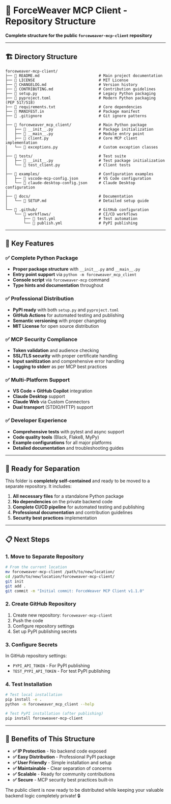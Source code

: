 # 📁 **ForceWeaver MCP Client - Repository Structure**

**Complete structure for the public `forceweaver-mcp-client` repository**

---

## 🏗️ **Directory Structure**

```
forceweaver-mcp-client/
├── 📄 README.md                          # Main project documentation
├── 📄 LICENSE                            # MIT License
├── 📄 CHANGELOG.md                       # Version history
├── 📄 CONTRIBUTING.md                    # Contribution guidelines
├── 📄 setup.py                           # Legacy Python packaging
├── 📄 pyproject.toml                     # Modern Python packaging (PEP 517/518)
├── 📄 requirements.txt                   # Core dependencies
├── 📄 MANIFEST.in                        # Package manifest
├── 📄 .gitignore                         # Git ignore patterns
│
├── 📁 forceweaver_mcp_client/            # Main Python package
│   ├── 📄 __init__.py                    # Package initialization
│   ├── 📄 __main__.py                    # Module entry point
│   ├── 📄 client.py                      # Core MCP client implementation
│   └── 📄 exceptions.py                  # Custom exception classes
│
├── 📁 tests/                             # Test suite
│   ├── 📄 __init__.py                    # Test package initialization
│   └── 📄 test_client.py                 # Client tests
│
├── 📁 examples/                          # Configuration examples
│   ├── 📄 vscode-mcp-config.json         # VS Code configuration
│   └── 📄 claude-desktop-config.json     # Claude Desktop configuration
│
├── 📁 docs/                              # Documentation
│   └── 📄 SETUP.md                       # Detailed setup guide
│
└── 📁 .github/                           # GitHub configuration
    └── 📁 workflows/                     # CI/CD workflows
        ├── 📄 test.yml                   # Test automation
        └── 📄 publish.yml                # PyPI publishing
```

---

## 🎯 **Key Features**

### **✅ Complete Python Package**
- **Proper package structure** with `__init__.py` and `__main__.py`
- **Entry point support** via `python -m forceweaver_mcp_client`
- **Console script** via `forceweaver-mcp` command
- **Type hints and documentation** throughout

### **✅ Professional Distribution**
- **PyPI ready** with both `setup.py` and `pyproject.toml`
- **GitHub Actions** for automated testing and publishing
- **Semantic versioning** with proper changelog
- **MIT License** for open source distribution

### **✅ MCP Security Compliance**
- **Token validation** and audience checking
- **SSL/TLS security** with proper certificate handling
- **Input sanitization** and comprehensive error handling
- **Logging to stderr** as per MCP best practices

### **✅ Multi-Platform Support**
- **VS Code + GitHub Copilot** integration
- **Claude Desktop** support
- **Claude Web** via Custom Connectors
- **Dual transport** (STDIO/HTTP) support

### **✅ Developer Experience**
- **Comprehensive tests** with pytest and async support
- **Code quality tools** (Black, Flake8, MyPy)
- **Example configurations** for all major platforms
- **Detailed documentation** and troubleshooting guides

---

## 🚀 **Ready for Separation**

This folder is **completely self-contained** and ready to be moved to a separate repository. It includes:

1. **All necessary files** for a standalone Python package
2. **No dependencies** on the private backend code
3. **Complete CI/CD pipeline** for automated testing and publishing
4. **Professional documentation** and contribution guidelines
5. **Security best practices** implementation

---

## 📋 **Next Steps**

### **1. Move to Separate Repository**
```bash
# From the current location
mv forceweaver-mcp-client /path/to/new/location/
cd /path/to/new/location/forceweaver-mcp-client/
git init
git add .
git commit -m "Initial commit: ForceWeaver MCP Client v1.1.0"
```

### **2. Create GitHub Repository**
1. Create new repository: `forceweaver-mcp-client`
2. Push the code
3. Configure repository settings
4. Set up PyPI publishing secrets

### **3. Configure Secrets**
In GitHub repository settings:
- `PYPI_API_TOKEN` - For PyPI publishing
- `TEST_PYPI_API_TOKEN` - For test PyPI publishing

### **4. Test Installation**
```bash
# Test local installation
pip install -e .
python -m forceweaver_mcp_client --help

# Test PyPI installation (after publishing)
pip install forceweaver-mcp-client
```

---

## 🎉 **Benefits of This Structure**

- **✅ IP Protection** - No backend code exposed
- **✅ Easy Distribution** - Professional PyPI package
- **✅ User Friendly** - Simple installation and setup
- **✅ Maintainable** - Clear separation of concerns
- **✅ Scalable** - Ready for community contributions
- **✅ Secure** - MCP security best practices built-in

The public client is now ready to be distributed while keeping your valuable backend logic completely private! 🔒